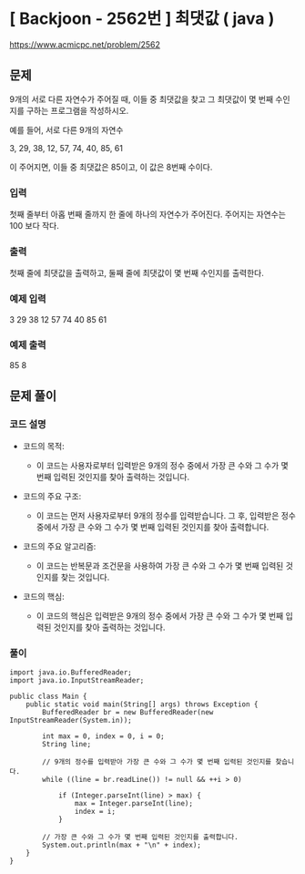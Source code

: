 # \[ Backjoon - 2562번 \] 최댓값 ( java )
https://www.acmicpc.net/problem/2562
## 문제
9개의 서로 다른 자연수가 주어질 때, 이들 중 최댓값을 찾고 그 최댓값이 몇 번째 수인지를 구하는 프로그램을 작성하시오.

예를 들어, 서로 다른 9개의 자연수

3, 29, 38, 12, 57, 74, 40, 85, 61

이 주어지면, 이들 중 최댓값은 85이고, 이 값은 8번째 수이다.

### 입력
첫째 줄부터 아홉 번째 줄까지 한 줄에 하나의 자연수가 주어진다. 주어지는 자연수는 100 보다 작다.

### 출력
첫째 줄에 최댓값을 출력하고, 둘째 줄에 최댓값이 몇 번째 수인지를 출력한다.

### 예제 입력 
3
29
38
12
57
74
40
85
61

### 예제 출력 
85
8

## 문제 풀이
### 코드 설명
- 코드의 목적:
    
    - 이 코드는 사용자로부터 입력받은 9개의 정수 중에서 가장 큰 수와 그 수가 몇 번째 입력된 것인지를 찾아 출력하는 것입니다.
- 코드의 주요 구조:
    
    - 이 코드는 먼저 사용자로부터 9개의 정수를 입력받습니다. 그 후, 입력받은 정수 중에서 가장 큰 수와 그 수가 몇 번째 입력된 것인지를 찾아 출력합니다.
- 코드의 주요 알고리즘:
    
    - 이 코드는 반복문과 조건문을 사용하여 가장 큰 수와 그 수가 몇 번째 입력된 것인지를 찾는 것입니다.
- 코드의 핵심:
    
    - 이 코드의 핵심은 입력받은 9개의 정수 중에서 가장 큰 수와 그 수가 몇 번째 입력된 것인지를 찾아 출력하는 것입니다.


### 풀이

```
import java.io.BufferedReader;
import java.io.InputStreamReader;

public class Main {
    public static void main(String[] args) throws Exception {
        BufferedReader br = new BufferedReader(new InputStreamReader(System.in));
        
        int max = 0, index = 0, i = 0;
        String line;
        
        // 9개의 정수를 입력받아 가장 큰 수와 그 수가 몇 번째 입력된 것인지를 찾습니다.
        while ((line = br.readLine()) != null && ++i > 0)
            
            if (Integer.parseInt(line) > max) { 
                max = Integer.parseInt(line); 
                index = i; 
            }
        
        // 가장 큰 수와 그 수가 몇 번째 입력된 것인지를 출력합니다.
        System.out.println(max + "\n" + index);
    }
}
```
